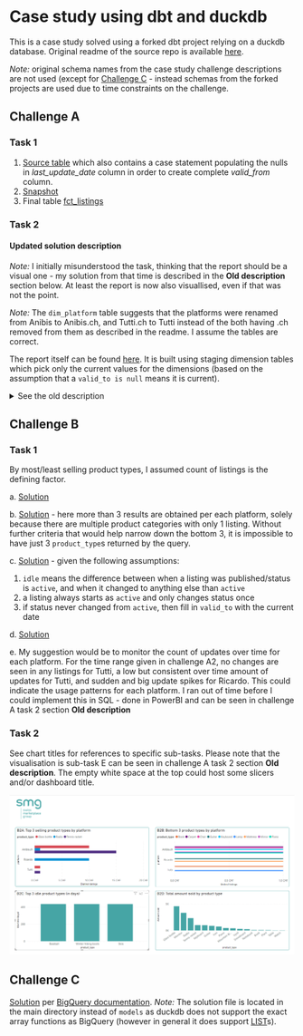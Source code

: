 # Case study using dbt and duckdb
This is a case study solved using a forked dbt project relying on a duckdb database. Original readme of the source repo is available [here](https://github.com/dbt-labs/jaffle_shop_duckdb).

*Note:* original schema names from the case study challenge descriptions are not used (except for [Challenge C](#challenge-c) - instead schemas from the forked projects are used due to time constraints on the challenge.

## Challenge A

### Task 1

1. [Source table](https://github.com/Lewandowski-commits/case-study-duckdb/blob/duckdb/models/staging/stg_cln_listings.sql) which also contains a case statement populating the nulls in *last_update_date* column in order to create complete *valid_from* column.
2. [Snapshot](https://github.com/Lewandowski-commits/case-study-duckdb/blob/duckdb/snapshots/snapshot_fct_listings.sql) 
3. Final table [fct_listings](https://github.com/Lewandowski-commits/case-study-duckdb/blob/duckdb/models/fct_listings.sql)

### Task 2
#### Updated solution description
*Note:* I initially misunderstood the task, thinking that the report should be a visual one - my solution from that time is described in the **Old description** section below. At least the report is now also visuallised, even if that was not the point.

*Note:* The `dim_platform` table suggests that the platforms were renamed from Anibis to Anibis.ch, and Tutti.ch to Tutti instead of the both having .ch removed from them as described in the readme. I assume the tables are correct.

The report itself can be found [here](https://github.com/Lewandowski-commits/case-study-duckdb/blob/duckdb/models/challenge_a2.sql). It is built using staging dimension tables which pick only the current values for the dimensions (based on the assumption that a `valid_to is null` means it is current).

<details>
    <summary>See the old description</summary>
    
Given the time restrictions, I chose to create the report in PowerBI, which I am familiar with, instead of Looker. After many unsuccessful tries to connect the duckdb to PowerBI, I decided to ingest the data directly from the files, and not using duckdb.


The report [file](https://github.com/Lewandowski-commits/case-study-duckdb/blob/duckdb/Challenge%20A2%2BB2.pbix) can be downloaded from the repo and viewed in PowerBI desktop, or you can check out a screenshot of it below.

![report screenshot](https://github.com/Lewandowski-commits/case-study-duckdb/blob/duckdb/images/Challenge_A2_Screenshot.png)
</details>

## Challenge B

### Task 1
By most/least selling product types, I assumed count of listings is the defining factor.

a. [Solution](https://github.com/Lewandowski-commits/case-study-duckdb/blob/duckdb/models/challenge_b1a.sql)

b. [Solution](https://github.com/Lewandowski-commits/case-study-duckdb/blob/duckdb/models/challenge_b1b.sql) - here more than 3 results are obtained per each platform, solely because there are multiple product categories with only 1 listing. Without further criteria that would help narrow down the bottom 3, it is impossible to have just 3 `product_type`s returned by the query.

c. [Solution](https://github.com/Lewandowski-commits/case-study-duckdb/blob/duckdb/models/challenge_b1c.sql) - given the following assumptions:
1. `idle` means the difference between when a listing was published/status is `active`, and when it changed to anything else than `active`
2. a listing always starts as `active` and only changes status once
3. if status never changed from `active`, then fill in `valid_to` with the current date

d. [Solution](https://github.com/Lewandowski-commits/case-study-duckdb/blob/duckdb/models/challenge_b1d.sql)

e. My suggestion would be to monitor the count of updates over time for each platform. For the time range given in challenge A2, no changes are seen in any listings for Tutti, a low but consistent over time amount of updates for Tutti, and sudden and big update spikes for Ricardo. This could indicate the usage patterns for each platform. I ran out of time before I could implement this in SQL - done in PowerBI and can be seen in challenge A task 2 section **Old description**

### Task 2

See chart titles for references to specific sub-tasks. Please note that the visualisation is sub-task E can be seen in challenge A task 2 section **Old description**. The empty white space at the top could host some slicers and/or dashboard title.

![report screenshot](https://github.com/Lewandowski-commits/case-study-duckdb/blob/duckdb/images/Challenge_B2_Screenshot.png)

## Challenge C
[Solution](https://github.com/Lewandowski-commits/case-study-duckdb/blob/duckdb/challenge_C) per [BigQuery documentation](https://cloud.google.com/bigquery/docs/reference/standard-sql/arrays#scanning_for_values_that_satisfy_a_condition).
*Note:* The solution file is located in the main directory instead of `models` as duckdb does not support the exact array functions as BigQuery (however in general it does support [LIST](https://duckdb.org/docs/sql/data_types/list.html)s).

